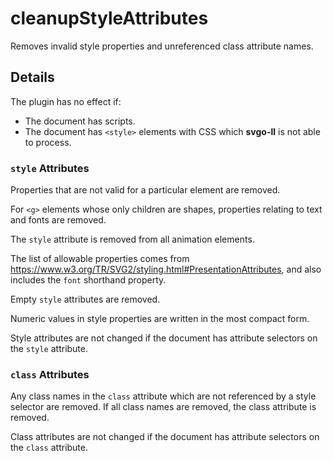 # cleanupStyleAttributes

Removes invalid style properties and unreferenced class attribute names.

## Details

The plugin has no effect if:

- The document has scripts.
- The document has `<style>` elements with CSS which **svgo-ll** is not able to process.

### `style` Attributes

Properties that are not valid for a particular element are removed.

For `<g>` elements whose only children are shapes, properties relating to text and fonts are removed.

The `style` attribute is removed from all animation elements.

The list of allowable properties comes from https://www.w3.org/TR/SVG2/styling.html#PresentationAttributes, and also includes the `font` shorthand property.

Empty `style` attributes are removed.

Numeric values in style properties are written in the most compact form.

Style attributes are not changed if the document has attribute selectors on the `style` attribute.

### `class` Attributes

Any class names in the `class` attribute which are not referenced by a style selector are removed. If all class names are removed, the class attribute is removed.

Class attributes are not changed if the document has attribute selectors on the `class` attribute.
